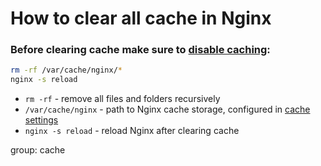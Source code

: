# How to clear all cache in Nginx

### Before clearing cache make sure to [disable caching](/nginx/how-to-disable-data-caching-in-nginx):

```bash
rm -rf /var/cache/nginx/*
nginx -s reload
```

- `rm -rf` - remove all files and folders recursively
- `/var/cache/nginx` - path to Nginx cache storage, configured in [cache settings](/nginx/how-to-clear-cache)
- `nginx -s reload` - reload Nginx after clearing cache

group: cache


